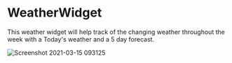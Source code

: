 # WeatherWidget

This weather widget will help track of the changing weather throughout the week with a Today's weather and a 5 day forecast.

![Screenshot 2021-03-15 093125](https://user-images.githubusercontent.com/73242250/111170385-de299d80-8571-11eb-8f78-355a108debb2.png)
